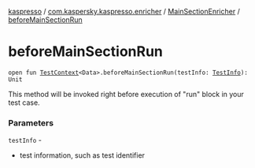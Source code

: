 [kaspresso](../../index.md) / [com.kaspersky.kaspresso.enricher](../index.md) / [MainSectionEnricher](index.md) / [beforeMainSectionRun](./before-main-section-run.md)

# beforeMainSectionRun

`open fun `[`TestContext`](../../com.kaspersky.kaspresso.testcases.core.testcontext/-test-context/index.md)`<Data>.beforeMainSectionRun(testInfo: `[`TestInfo`](../../com.kaspersky.kaspresso.testcases.models.info/-test-info/index.md)`): Unit`

This method will be invoked right before execution of "run" block in your test case.

### Parameters

`testInfo` -
* test information, such as test identifier

